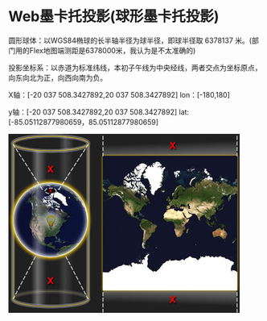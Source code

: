 #  Web墨卡托投影(球形墨卡托投影)
圆形球体：以WGS84椭球的长半轴半径为球半径，即球半径取 6378137 米。(部门用的Flex地图端测距是6378000米，我认为是不太准确的)

投影坐标系：以赤道为标准纬线，本初子午线为中央经线，两者交点为坐标原点，向东向北为正，向西向南为负。

X轴：[-20 037 508.3427892,20 037 508.3427892]  lon：[-180,180]

y轴：[-20 037 508.3427892,20 037 508.3427892]  lat:[-85.05112877980659，85.05112877980659]

![Alt text](../assets/2.png "Web墨卡托投影")